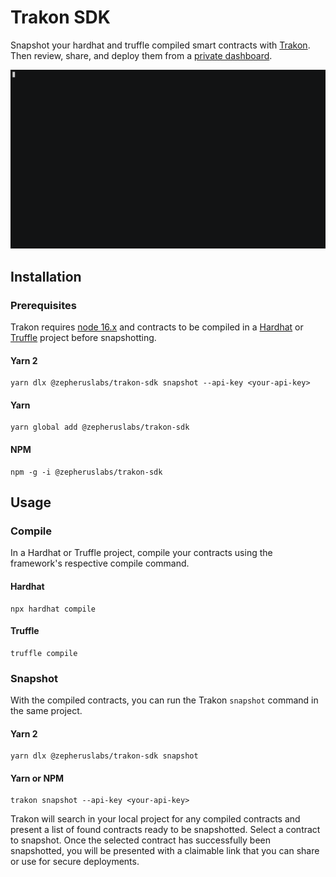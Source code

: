 # Trakon SDK

Snapshot your hardhat and truffle compiled smart contracts with [Trakon](https://trakon.xyz). Then review, share, and deploy them from a [private dashboard](https://trakon.xyz/compilations).

![Snapshot example in terminal](/docs/stage-example.gif)

## Installation

### Prerequisites

Trakon requires [node 16.x](https://nodejs.org/en/download/) and contracts to be compiled in a [Hardhat](https://hardhat.org/) or [Truffle](https://trufflesuite.com/) project
before snapshotting.

#### Yarn 2

```shell
yarn dlx @zepheruslabs/trakon-sdk snapshot --api-key <your-api-key>
```

#### Yarn

```shell
yarn global add @zepheruslabs/trakon-sdk
```

#### NPM

```shell
npm -g -i @zepheruslabs/trakon-sdk
```

## Usage

### Compile

In a Hardhat or Truffle project, compile your contracts using the framework's respective compile command.

#### Hardhat

```shell
npx hardhat compile
```

#### Truffle

```shell
truffle compile
```

### Snapshot

With the compiled contracts, you can run the Trakon `snapshot` command in the same project.

#### Yarn 2

```shell
yarn dlx @zepheruslabs/trakon-sdk snapshot
```

#### Yarn or NPM

```shell
trakon snapshot --api-key <your-api-key>
```

Trakon will search in your local project for any compiled contracts and present a list of
found contracts ready to be snapshotted. Select a contract to snapshot. Once the selected contract has
successfully been snapshotted, you will be presented with a claimable link that you can share or
use for secure deployments.
